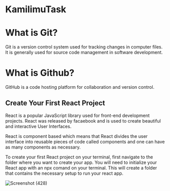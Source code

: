 # KamilimuTask
# What is Git?
Git is a version control system used for tracking changes in computer files. It is generally used for source code management in software development.

# What is Github?
GitHub is a code hosting platform for collaboration and version control.

## Create Your First React Project
React is a popular JavaScript library used for front-end development projects. React was released by facaebook and is used to create beautiful and interactive User Interfaces.

React is component based which means that React divides the user interface into reusable pieces of code called components and one can have as many components as necessary.

To create your first React project on your terminal, first navigate to the folder where you want to create your app.
You will need to initialize your React app with an npx comand on your terminal. This will create a folder that contains the necessary setup to run your react app.

![Screenshot (428)](https://user-images.githubusercontent.com/62050248/158178890-e1f2e900-65fe-41a9-94bb-3030391a645d.png)


